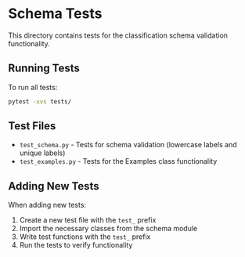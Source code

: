 # Schema Tests

This directory contains tests for the classification schema validation functionality.

## Running Tests

To run all tests:

```bash
pytest -xvs tests/
```

## Test Files

- `test_schema.py` - Tests for schema validation (lowercase labels and unique labels)
- `test_examples.py` - Tests for the Examples class functionality

## Adding New Tests

When adding new tests:

1. Create a new test file with the `test_` prefix
2. Import the necessary classes from the schema module
3. Write test functions with the `test_` prefix
4. Run the tests to verify functionality 